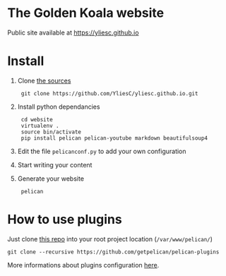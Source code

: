 The Golden Koala website
======================
Public site available at https://yliesc.github.io

# Install

1. Clone [the sources](https://github.com/YliesC/yliesc.github.io.git)

        git clone https://github.com/YliesC/yliesc.github.io.git

3. Install python dependancies

        cd website
        virtualenv .
        source bin/activate
        pip install pelican pelican-youtube markdown beautifulsoup4

4. Edit the file ``pelicanconf.py`` to add your own configuration
5. Start writing your content
6. Generate your website

        pelican

# How to use plugins

Just clone [this repo](https://github.com/getpelican/pelican-plugins) into your root project location (`/var/www/pelican/`)

    git clone --recursive https://github.com/getpelican/pelican-plugins

More informations about plugins configuration [here](https://github.com/getpelican/pelican-plugins/blob/master/Readme.rst).
